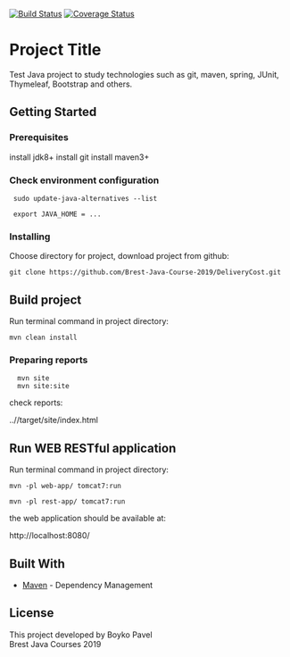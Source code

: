 [![Build Status](https://travis-ci.org/Brest-Java-Course-2019/Boyko-Pavel.svg?branch=master)](https://travis-ci.org/Brest-Java-Course-2019/Boyko-Pavel)
[![Coverage Status](https://coveralls.io/repos/github/Brest-Java-Course-2019/Boyko-Pavel/badge.svg?branch=master)](https://coveralls.io/github/Brest-Java-Course-2019/Boyko-Pavel?branch=master)

# Project Title

Test Java project to study technologies such as git, maven, spring, JUnit, Thymeleaf, Bootstrap and others.

## Getting Started

### Prerequisites

install jdk8+ 
install git 
install maven3+

### Check environment configuration
```
 sudo update-java-alternatives --list

 export JAVA_HOME = ...
```
### Installing

Choose directory for project, download project from github:

```
git clone https://github.com/Brest-Java-Course-2019/DeliveryCost.git  

```

## Build project
Run terminal command in project directory:

```
mvn clean install
```
### Preparing reports
```
  mvn site
  mvn site:site
```
  check reports: 
  
  ../<project>/target/site/index.html

## Run WEB RESTful application  
Run terminal command in project directory:

```
mvn -pl web-app/ tomcat7:run
  
mvn -pl rest-app/ tomcat7:run
``` 
the web application should be available at:
        
http://localhost:8080/

## Built With

* [Maven](https://maven.apache.org/) - Dependency Management

## License

This project developed by Boyko Pavel <br> Brest Java Courses  2019


